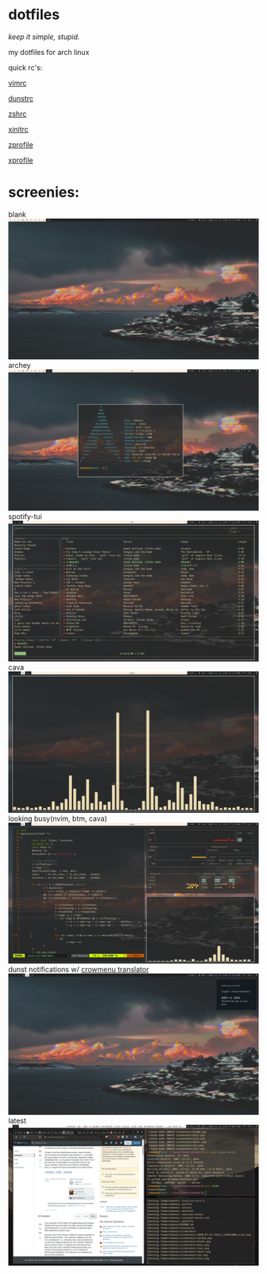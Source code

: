 
# dotfiles
*keep it simple, stupid.*


my dotfiles for arch linux

quick rc's:

[vimrc](https://github.com/at-manos/dotfiles/blob/master/.config/nvim/init.vim)

[dunstrc](https://github.com/at-manos/dotfiles/blob/master/.config/dunst/dunstrc)

[zshrc](https://github.com/at-manos/dotfiles/blob/master/.config/zsh/.zshrc)

[xinitrc](https://github.com/at-manos/dotfiles/blob/master/.xinitrc)

[zprofile](https://github.com/at-manos/dotfiles/blob/master/.profile)

[xprofile](https://github.com/at-manos/dotfiles/blob/master/.xprofile)


# screenies:

blank
![blank af](https://github.com/at-manos/dotfiles/blob/master/screenshots/blank.png?raw=true)
archey
![snazzy af](https://github.com/at-manos/dotfiles/blob/master/screenshots/archey.png?raw=true)
spotify-tui
![snazzy af](https://github.com/at-manos/dotfiles/blob/master/screenshots/spt.png?raw=true)
cava
![snazzy af](https://github.com/at-manos/dotfiles/blob/master/screenshots/cava.png?raw=true)
looking busy(nvim, btm, cava)
![snazzy af](https://github.com/at-manos/dotfiles/blob/master/screenshots/busy.png?raw=true)
dunst notifications w/ [crowmenu translator](https://github.com/at-manos/dotfiles/blob/master/.local/bin/crowmenu)
![snazzy af](https://github.com/at-manos/dotfiles/blob/master/screenshots/dunst.png?raw=true)
latest
![latest](https://github.com/at-manos/dotfiles/blob/master/screenie-latest.png?raw=true)
